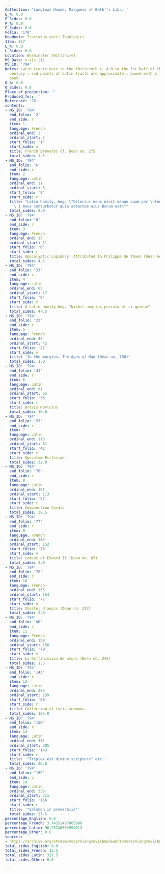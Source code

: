 ```yaml
---
Collection: 'Longleat House, Marquess of Bath''s Libr. '
E_%: 0.0
E_Sides: 0.0
F_%: 0.0
F_Sides: 0.0
Folia: '170'
Headnote: Tractatus varii Theologici
Item: 817
L_%: 0.0
L_Sides: 0.0
Location: Warminster (Wiltshire)
MS_Date: s.xiv (1)
MS_ID: '794'
Notes: Latin tracts date to the thirteenth c, A-N to the 1st half of the fourteenth
  century ; end points of Latin tracts are approximate ; bound with a leaf of a service
  book
O_%: 0.0
O_Sides: 0.0
Place_of_production: ''
Produced_for: ''
Reference: '26'
contents:
- MS_ID: '794'
  end_folio: '2'
  end_side: r
  item: 1
  language: French
  ordinal_end: 3
  ordinal_start: 2
  start_folio: '1'
  start_side: v
  title: French proverbs cf. Dean no. 275
  total_sides: 1.5
- MS_ID: '794'
  end_folio: '6'
  end_side: r
  item: 2
  language: Latin
  ordinal_end: 11
  ordinal_start: 3
  start_folio: '2'
  start_side: r
  title: "Latin homily, beg. \"Dilectus meus misit manum suam per \nfenestram ac ventu\
    \ 1 meus conturbatur quia adtactum eius Bonum est\""
  total_sides: 8.0
- MS_ID: '794'
  end_folio: '8'
  end_side: r
  item: 3
  language: French
  ordinal_end: 15
  ordinal_start: 11
  start_folio: '6'
  start_side: r
  title: Apocalyptic Lapidary, Attributed to Philippe de Thaon (Dean no. 356)
  total_sides: 4.5
- MS_ID: '794'
  end_folio: '33'
  end_side: r
  item: 4
  language: Latin
  ordinal_end: 65
  ordinal_start: 17
  start_folio: '9'
  start_side: r
  title: A Latin homily beg. "Nichil amarius peccato et si quidam"
  total_sides: 47.5
- MS_ID: '794'
  end_folio: '22'
  end_side: r
  item: 5
  language: French
  ordinal_end: 43
  ordinal_start: 42
  start_folio: '21'
  start_side: v
  title: 'In the margins: The Ages of Man (Dean no. 700)'
  total_sides: 1.0
- MS_ID: '794'
  end_folio: '41'
  end_side: r
  item: 6
  language: Latin
  ordinal_end: 81
  ordinal_start: 65
  start_folio: '33'
  start_side: r
  title: Brevis Hortulus
  total_sides: 16.0
- MS_ID: '794'
  end_folio: '57'
  end_side: r
  item: 7
  language: Latin
  ordinal_end: 113
  ordinal_start: 81
  start_folio: '41'
  start_side: r
  title: Speculum Ecclesiae
  total_sides: 32.0
- MS_ID: '794'
  end_folio: '76'
  end_side: r
  item: 8
  language: Latin
  ordinal_end: 151
  ordinal_start: 113
  start_folio: '57'
  start_side: r
  title: Compunction Cordis
  total_sides: 38.5
- MS_ID: '794'
  end_folio: '77'
  end_side: r
  item: 9
  language: French
  ordinal_end: 153
  ordinal_start: 152
  start_folio: '76'
  start_side: v
  title: Lament of Edward II (Dean no. 87)
  total_sides: 2.0
- MS_ID: '794'
  end_folio: '78'
  end_side: r
  item: 10
  language: French
  ordinal_end: 155
  ordinal_start: 154
  start_folio: '77'
  start_side: v
  title: Chastel d'amurs (Dean no. 227)
  total_sides: 2.0
- MS_ID: '794'
  end_folio: '80'
  end_side: r
  item: 11
  language: French
  ordinal_end: 159
  ordinal_start: 158
  start_folio: '79'
  start_side: v
  title: La Diffinission de amurs (Dean no. 246)
  total_sides: 1.5
- MS_ID: '794'
  end_folio: '143'
  end_side: r
  item: 12
  language: Latin
  ordinal_end: 285
  ordinal_start: 159
  start_folio: '80'
  start_side: r
  title: Collection of Latin sermons
  total_sides: 126.0
- MS_ID: '794'
  end_folio: '156'
  end_side: r
  item: 13
  language: Latin
  ordinal_end: 311
  ordinal_start: 285
  start_folio: '143'
  start_side: r
  title: '"Triplex est divine scripture" etc.'
  total_sides: 26.0
- MS_ID: '794'
  end_folio: '169'
  end_side: v
  item: 14
  language: Latin
  ordinal_end: 338
  ordinal_start: 311
  start_folio: '156'
  start_side: r
  title: '"Salomon in proverbiis"'
  total_sides: 27.5
percentage_English: 0.0
percentage_French: 3.74251497005988
percentage_Latin: 96.25748502994013
percentage_Other: 0.0
sources:
- https://archive.org/stream/modernlangrevi16modeuoft/modernlangrevi16modeuoft_djvu.txt
total_sides_English: 0.0
total_sides_French: 12.5
total_sides_Latin: 321.5
total_sides_Other: 0.0

---
```

